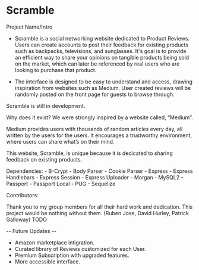 # Scramble

Project Name/Intro

-    Scramble is a social networking website dedicated to Product Reviews. Users can create accounts to post their feedback for existing products such as backpacks, televisions, and sunglasses. It's goal is to provide an efficient way to share your opinions on tangible products being sold on the market, which can later be referenced by real users who are looking to purchase that product. 

-    The interface is designed to be easy to understand and access, drawing inspiration from websites such as Medium. User created reviews will be randomly posted on the front page for guests to browse through.

Scramble is still in development.

Why does it exist?
We were strongly inspired by a website called, “Medium”. 

Medium provides users with thousands of random articles every day, all written by the users for the users. It encourages a trustworthy environment, where users can share what’s on their mind.

This website, Scramble, is unique because it is dedicated to sharing feedback on existing products.

Dependencies:
    - B-Crypt
    - Body Parser
    - Cookie Parser
    - Express
    - Express Handlebars
    - Express Session
    - Express Uploader
    - Morgan
    - MySQL2
    - Passport
    - Passport Local
    - PUG
    - Sequelize

Contributors:

Thank you to my group members for all their hard work and dedication. This project would be nothing without them. (Ruben Jose, David Hurley, Patrick Galloway)
TODO

-- Future Updates -- 
  - Amazon marketplace intigration.
  - Curated library of Reviews customized for each User.
  - Premium Subscription with upgraded features.
  - More accessible interface.

